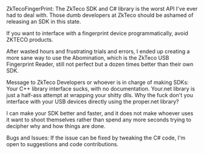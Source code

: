ZkTecoFingerPrint:
The ZkTeco SDK and C# library is the worst API I've ever had to deal with. Those dumb developers at ZkTeco should be ashamed of releasing an SDK in this state.

If you want to interface with a fingerprint device programmatically, avoid ZKTECO products.

After wasted hours and frustrating trials and errors, I ended up creating a more sane way to use the Abomination, which is the ZkTeco USB Fingerprint Reader, still not perfect but a dozen times better than their own SDK.

Message to ZkTeco Developers or whoever is in charge of making SDKs:
Your C++ library interface sucks, with no documentation. Your.net library is just a half-ass attempt at wrapping your shitty dlls. Why the fuck don't you interface with your USB devices directly using the proper.net library?

I can make your SDK better and faster, and it does not make whoever uses it want to shoot themselves rather than spend any more seconds trying to decipher why and how things are done.

Bugs and Issues:
If the issue can be fixed by tweaking the C# code, I'm open to suggestions and code contributions.
